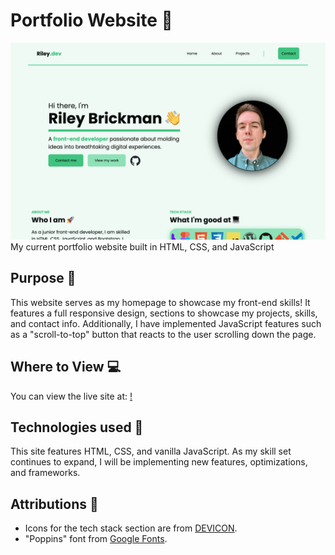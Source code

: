 # Portfolio Website &#128075;
![portfolio-screenshot](./images/portfolio-screenshot.jpg)
My current portfolio website built in HTML, CSS, and JavaScript

## Purpose &#127919;
This website serves as my homepage to showcase my front-end skills! It features a full responsive design, sections to showcase my projects, skills, and contact info. Additionally, I have implemented JavaScript features such as a "scroll-to-top" button that reacts to the user scrolling down the page.

## Where to View &#128187;
You can view the live site at: [!](https://rileybrickman.vercel.app/)

## Technologies used &#128640;
This site features HTML, CSS, and vanilla JavaScript. As my skill set continues to expand, I will be implementing new features, optimizations, and frameworks. 

## Attributions &#128226;

- Icons for the tech stack section are from [DEVICON](https://devicon.dev/).
- "Poppins" font from [Google Fonts](https://fonts.google.com/specimen/Poppins).
